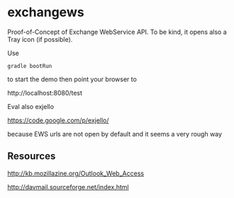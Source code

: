 exchangews
==========

Proof-of-Concept of Exchange WebService API.
To be kind, it opens also a Tray icon (if possible).


Use 

	gradle bootRun
	
to start the demo then point your browser to

http://localhost:8080/test


Eval also exjello

https://code.google.com/p/exjello/

because EWS urls are not open by default and it seems a very rough way


## Resources

http://kb.mozillazine.org/Outlook_Web_Access

http://davmail.sourceforge.net/index.html

